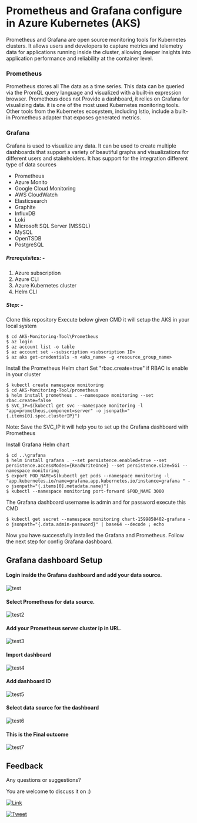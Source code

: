 # Prometheus and Grafana configure in Azure Kubernetes (AKS)

Prometheus and Grafana are open source monitoring tools for Kubernetes clusters. It allows users and developers to capture metrics and telemetry data for applications running inside the cluster, allowing deeper insights into application performance and reliability at the container level.

### Prometheus

Prometheus stores all The data as a time series. This data can be queried via the PromQL query language and visualized with a built-in expression browser. Prometheus does not Provide a dashboard, it relies on Grafana for visualizing data. it is one of the most used Kubernetes monitoring tools. Other tools from the Kubernetes ecosystem, including Istio, include a built-in Prometheus adapter that exposes generated metrics.

### Grafana

Grafana is used to visualize any data. It can be used to create multiple dashboards that support a variety of beautiful graphs and visualizations for different users and stakeholders. It has support for the integration different type of data sources
* Prometheus
* Azure Monito
* Google Cloud Monitoring
* AWS CloudWatch
* Elasticsearch
* Graphite
* InfluxDB
* Loki
* Microsoft SQL Server (MSSQL)
* MySQL
* OpenTSDB
* PostgreSQL

##### Prerequisites: -
1) Azure subscription
2) Azure CLI
3) Azure Kubernetes cluster 
4) Helm CLI

##### Step: -
 Clone this repository Execute below given CMD it will setup the AKS in your local system 
 ```
$ cd AKS-Monitoring-Tool\Prometheus
$ az login
$ az account list -o table
$ az account set --subscription <subscription ID>
$ az aks get-credentials -n <aks_name> -g <resource_group_name>
```
Install the Prometheus Helm chart
Set "rbac.create=true" if RBAC is enable in your cluster 
```
$ kubectl create namespace monitoring
$ cd AKS-Monitoring-Tool/prometheus
$ helm install prometheus . --namespace monitoring --set rbac.create=false
$ SVC_IP=$(kubectl get svc --namespace monitoring -l "app=prometheus,component=server" -o jsonpath="{.items[0].spec.clusterIP}")
```
Note: Save the SVC_IP it will help you to set up the Grafana dashboard with Prometheus

Install Grafana Helm chart
```
$ cd ..\grafana
$ helm install grafana . --set persistence.enabled=true --set persistence.accessModes={ReadWriteOnce} --set persistence.size=5Gi --namespace monitoring
$ export POD_NAME=$(kubectl get pods --namespace monitoring -l "app.kubernetes.io/name=grafana,app.kubernetes.io/instance=grafana " -o jsonpath="{.items[0].metadata.name}")
$ kubectl --namespace monitoring port-forward $POD_NAME 3000
```
The Grafana dashboard username is admin and for password execute this CMD
```
$ kubectl get secret --namespace monitoring chart-1599858402-grafana -o jsonpath="{.data.admin-password}" | base64 --decode ; echo
```
Now you have successfully installed the Grafana and Prometheus.
Follow the next step for config Grafana dashboard.

## Grafana dashboard Setup
#### Login inside the Grafana dashboard and add your data source.
![test](https://e9auzg.dm.files.1drv.com/y4m0xC5wKHC1TM6kwVfYzNszRptkMqvtznlIGT0xRpTVPmkGnBOsRdYHidgINrb0MNAvwwKnDMroMyAkSL1P6bM6Q_iTGZDxQW4T9ig3TxEgfSksGtqeCFJ-qi42Z-46xR33bIkIrxbElW12sAPkQAhjkYebrKAf3w35v9GzJ8l9fce5RmCXhRiQ41ZOI0SUQ8GyB_A9bzx9gDXYsqaq5BopQ?width=1024&height=238&cropmode=none)

#### Select Prometheus for data source. 
![test2](https://e9atzg.dm.files.1drv.com/y4mA8c0hZEJuDqTJUi97kt4LOZW_g6WQ3r9jLg-67lIdKWKCnhNkw9wEZ7E4iul0gl06XsCtKtR9qzGatvlkPm9IlyOZFGqtMvPwAWa5Jy18urowHTJ7ohj6NAqNRyghNrmaDiFe04bhLhAaZ6u9Z1I4PKmd9BCRkOMNwPrdj0TD9jbgmTIsw4869k7QUb4UZPjjd0F_HEgowCJQwQugU3gig?width=1024&height=188&cropmode=none)

#### Add your Prometheus server cluster ip in URL.
![test3](https://e9arzg.dm.files.1drv.com/y4mrutKebHbInN97ouy-A1V8pj36Jm7SdllnGwSikUlJplrzZZfAGLm4P7AYrKpT1j9TvFUa0sqiUTCdGb1fB94P7aaXg3HrZifFQ0x1C0CzeeIIGr9uybww3wDZ56iQVE2Nw4sIqHfWCeB1UvOy6tc7QpZ9PnaNDZcoJFm5aVJ12PYjf644L5MOKux8AxbeMGWiojX33k4QEEzSDZXLWje4g?width=1024&height=340&cropmode=none)

#### Import dashboard 
![test4](https://e9ayzg.dm.files.1drv.com/y4mK2cxf8EFWj5lTjsRLmnkoeD58p_786N5vF1SFAdvJn7k5KLCgW8ruGKxuyTfDFP8206cFU8oBpN1zRVVaVkbr6lPpOk1auyTT6xHdxrt48D5J2fJSpN81LccMWOJb5D8y5lrZiX2DU3uK_DxpN5dTLklOt9zPBzbMLBaDpUO-PpdJZpt2x3H-sU2Jp_TE0sGcrpR2h-HZVl6Itt07MZlxQ?width=660&height=344&cropmode=none)

#### Add dashboard ID 
![test5](https://e9axzg.dm.files.1drv.com/y4mZuXY6IoSCsK1OoYFTEddjba3ulYv3VxnPLNAq54Giz8SpZBCYX1AlMNLKLlosxbxExGPMA2O-mxuR4DT0GfCr2VygEUHF9PIoM-qPWk1K1Nq_laTjKgdVFclzbWiEHpg_dN5XDbppXNMp4_zJOPrsYTNqArVPA-WucaVeRuMq_SnKTssJA0z8Writ7VdfWXf32-0oe4O1fI9a8HnSD0OJw?width=1024&height=325&cropmode=none)

#### Select data source for the dashboard
![test6](https://e9aszg.dm.files.1drv.com/y4mKfAP6ZlX0mRmCC6ZRBlGs8XAjMO--qYo1q3eZJZ9JZAJQQxd5wH8IZ1DCmk3XNN3iZBvSj1YAukKAXzg1cSSFuQWC4jeNVgnv4nHF7QvW7B4fcKkeXFVRDl4D7yJX2UxGdTPd26DWvBZylegrXldU4UbdIZokhuiJcpNOutf0FLXUgCYZexgMXN3X7xf-PLElhqROOIEcmXRz44kA1sERg?width=660&height=233&cropmode=none)

#### This is the Final outcome 
![test7](https://e9avzg.dm.files.1drv.com/y4mKtTIEjN7Dx-dnc8crkJZvpqFzGcMLf2c0oxYDEJY_sjC01fJrl8uvi4cVT8DPj0PXKdWOGaY8m91RL25xRxIPEiRXVDrRscyBULliCS01-akTsSlCNMPw0wS1ith92owrKGlrH91O5HW_kbb7AgqjPkj38L4sBZ7zCGwbubuoh_KiwmOKQoKbP7gfqHEP1fnINM4_to0mDtHKjeX4dz8Ow?width=1024&height=493&cropmode=none)

## Feedback 
Any questions or suggestions?

You are welcome to discuss it on :)


[![Link](https://img.icons8.com/fluent/48/000000/linkedin.png)](https://www.linkedin.com/in/mahesh-kumar-393407153/)

[![Tweet](https://img.shields.io/twitter/url?style=social&url=https%3A%2F%2Ftwitter.com%2Fer_maheshkvish)](https://twitter.com/er_maheshkvish)
